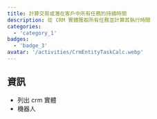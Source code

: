 ```yaml
---
title: 計算交易或潛在客戶中所有任務的持續時間
description: 從 CRM 實體獲取所有任務並計算其執行時間
categories: 
  - 'category_1'
badges: 
  - 'badge_3'
avatar: '/activities/CrmEntityTaskCalc.webp'
---
```

## 資訊

- 列出 crm 實體
- 機器人